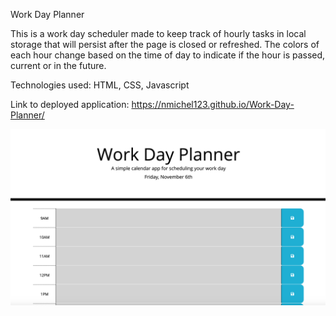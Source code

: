 Work Day Planner

This is a work day scheduler made to keep track of hourly tasks in local storage that will persist after the page is closed or refreshed. The colors of each hour change based on the time of day to indicate if the hour is passed, current or in the future. 

Technologies used: HTML, CSS, Javascript

Link to deployed application: https://nmichel123.github.io/Work-Day-Planner/

![WorkdayScheduler](workday.png)